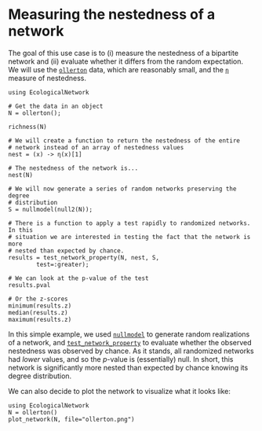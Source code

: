 # Measuring the nestedness of a network

The goal of this use case is to (i) measure the nestedness of a bipartite
network and (ii) evaluate whether it differs from the random expectation. We
will use the [`ollerton`](@ref) data, which are reasonably small, and the
[`η`](@ref) measure of nestedness.

~~~@repl
using EcologicalNetwork

# Get the data in an object
N = ollerton();

richness(N)

# We will create a function to return the nestedness of the entire
# network instead of an array of nestedness values
nest = (x) -> η(x)[1]

# The nestedness of the network is...
nest(N)

# We will now generate a series of random networks preserving the degree
# distribution
S = nullmodel(null2(N));

# There is a function to apply a test rapidly to randomized networks. In this
# situation we are interested in testing the fact that the network is more
# nested than expected by chance.
results = test_network_property(N, nest, S,
        test=:greater);

# We can look at the p-value of the test
results.pval

# Or the z-scores
minimum(results.z)
median(results.z)
maximum(results.z)
~~~

In this simple example, we used [`nullmodel`](@ref) to generate random
realizations of a network, and [`test_network_property`](@ref) to evaluate
whether the observed nestedness was observed by chance. As it stands, all
randomized networks had *lower* values, and so the *p*-value is (essentially)
null. In short, this network is significantly more nested than expected by
chance knowing its degree distribution.

We can also decide to plot the network to visualize what it looks like:

~~~@repl
using EcologicalNetwork
N = ollerton()
plot_network(N, file="ollerton.png")
~~~
